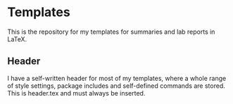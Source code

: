 # Templates

This is the repository for my templates for summaries and lab reports in LaTeX.

## Header

I have a self-written header for most of my templates, where a whole range of style settings, package includes and self-defined commands are stored. This is header.tex and must always be inserted.
